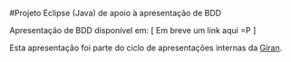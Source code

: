 #Projeto Eclipse (Java) de apoio à apresentação de BDD

Apresentação de BDD disponível em: [ Em breve um link aqui =P ]

Esta apresentação foi parte do ciclo de apresentações internas da [Giran](http://www.giran.com.br).
